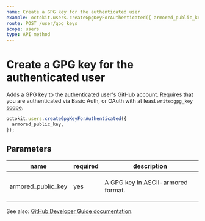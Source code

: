 ```yaml
---
name: Create a GPG key for the authenticated user
example: octokit.users.createGpgKeyForAuthenticated({ armored_public_key })
route: POST /user/gpg_keys
scope: users
type: API method
---
```


# Create a GPG key for the authenticated user

Adds a GPG key to the authenticated user's GitHub account. Requires that you are authenticated via Basic Auth, or OAuth with at least `write:gpg_key` [scope](https://docs.github.com/apps/building-oauth-apps/understanding-scopes-for-oauth-apps/).

```js
octokit.users.createGpgKeyForAuthenticated({
  armored_public_key,
});
```

## Parameters

<table>
  <thead>
    <tr>
      <th>name</th>
      <th>required</th>
      <th>description</th>
    </tr>
  </thead>
  <tbody>
    <tr><td>armored_public_key</td><td>yes</td><td>

A GPG key in ASCII-armored format.

</td></tr>
  </tbody>
</table>

See also: [GitHub Developer Guide documentation](https://docs.github.com/rest/reference/users#create-a-gpg-key-for-the-authenticated-user).
